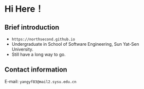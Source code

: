# Hi Here！

## Brief introduction

* `https://northsecond.github.io`
* Undergraduate in School of Software Engineering, Sun Yat-Sen University.
* Still have a long way to go.

## Contact information

E-mail: `yangyf83@mail2.sysu.edu.cn`
